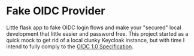 # Fake OIDC Provider
Little flask app to fake OIDC login flows and make your "secured" local development that little easier and password free.
This project started as a quick mock to get rid of a local clunky Keycloak instance, but with time I intend to fully comply to the [OIDC 1.0 Specification](https://openid.net/developers/specs/).
